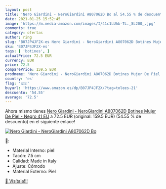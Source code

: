 ```yaml
---
layout: post
title: 'Nero Giardini - NeroGiardini A807062D Bo al 54.55 % de descuento'
date: 2021-01-25 15:52:45
image: 'https://m.media-amazon.com/images/I/41c1LUhb-TL._SL200_.jpg'
comments: true
category: ofertas
author: ring
slug: 'B07JP4JF2X-es Nero Giardini - NeroGiardini A807062D Botines Mujer De...'
sku: 'B07JP4JF2X-es'
tags: [ 'botines', ]
actualPrice: 72.5 EUR
currency: EUR
price: 72.5
comparePrice: 159.5 EUR
prodname: 'Nero Giardini - NeroGiardini A807062D Botines Mujer De Piel - Negro 41 EU'
country: 'es'
flag: '🇪🇸'
buyurl: 'https://www.amazon.es/dp/B07JP4JF2X/?tag=tolees-21'
descuento: '54.55'
average: '72.5'
---
```


Ahora mismo tienes [Nero Giardini - NeroGiardini A807062D Botines Mujer De Piel - Negro 41 EU](https://www.amazon.es/dp/B07JP4JF2X/?tag=tolees-21) a 72.5 EUR (original: 159.5 EUR) (54.55 %  de descuento) en el siguiente enlace!

[![Nero Giardini - NeroGiardini A807062D Bo](https://m.media-amazon.com/images/I/41c1LUhb-TL._SL200_.jpg)](https://www.amazon.es/dp/B07JP4JF2X/?tag=tolees-21)

🔎:

- Material Interno: piel
- Tacón: 7.5 cm
- Calidad: Made in Italy
- Ajuste: Cómodo
- Material Externo: Piel

[🛒 Visítala!!!](https://www.amazon.es/dp/B07JP4JF2X/?tag=tolees-21)
